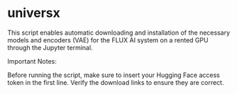 # universx
This script enables automatic downloading and installation of the necessary models and encoders (VAE) for the FLUX AI system on a rented GPU through the Jupyter terminal.

Important Notes:

Before running the script, make sure to insert your Hugging Face access token in the first line.
Verify the download links to ensure they are correct.
